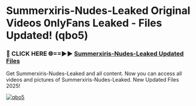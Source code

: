 # Summerxiris-Nudes-Leaked Original Videos 0nlyFans Leaked - Files Updated! (qbo5)

<h3>🔴 CLICK HERE 🌐==►► <a href="https://tinyurl.com/4mcuefdz" rel="nofollow">Summerxiris-Nudes-Leaked Updated Files</a></h3>

Get Summerxiris-Nudes-Leaked and all content. Now you can access all videos and pictures of Summerxiris-Nudes-Leaked. New Updated Files 2025!

[![qbo5](https://i.imgur.com/StAQSOY.gif)](https://tinyurl.com/4mcuefdz)
